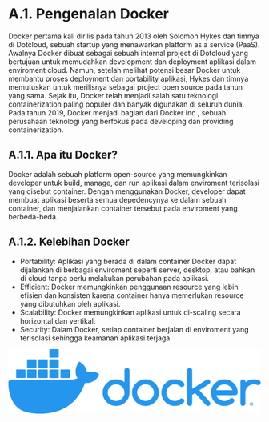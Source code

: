 # A.1. Pengenalan Docker

Docker pertama kali dirilis pada tahun 2013 oleh Solomon Hykes dan timnya di Dotcloud, sebuah startup yang menawarkan platform as a service (PaaS). Awalnya Docker dibuat sebagai sebuah internal project di Dotcloud yang bertujuan untuk memudahkan development dan deployment aplikasi dalam enviroment cloud. Namun, setelah melihat potensi besar Docker untuk membantu proses deployment dan portability aplikasi, Hykes dan timnya memutuskan untuk merilisnya sebagai project open source pada tahun yang sama. Sejak itu, Docker telah menjadi salah satu teknologi containerization paling populer dan banyak digunakan di seluruh dunia. Pada tahun 2019, Docker menjadi bagian dari Docker Inc., sebuah perusahaan teknologi yang berfokus pada developing dan providing containerization.

## A.1.1. Apa itu Docker?

Docker adalah sebuah platform open-source yang memungkinkan developer untuk build, manage, dan run aplikasi dalam enviroment terisolasi yang disebut container. Dengan menggunakan Docker, developer dapat membuat aplikasi beserta semua depedencynya ke dalam sebuah container, dan menjalankan container tersebut pada enviroment yang berbeda-beda.

## A.1.2. Kelebihan Docker

- Portability: Aplikasi yang berada di dalam container Docker dapat dijalankan di berbagai enviroment seperti server, desktop, atau bahkan di cloud tanpa perlu melakukan perubahan pada aplikasi.
- Efficient: Docker memungkinkan penggunaan resource yang lebih efisien dan konsisten karena container hanya memerlukan resource yang dibutuhkan oleh aplikasi.
- Scalability: Docker memungkinkan aplikasi untuk di-scaling secara horizontal dan vertikal.
- Security: Dalam Docker, setiap container berjalan di enviroment yang terisolasi sehingga keamanan aplikasi terjaga.

![Docker Logo](img/A_introduction_docker_logo.png)